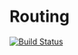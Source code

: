 Routing
=======

[![Build Status](https://travis-ci.org/SugiPHP/Routing.png)](https://travis-ci.org/SugiPHP/Routing)
